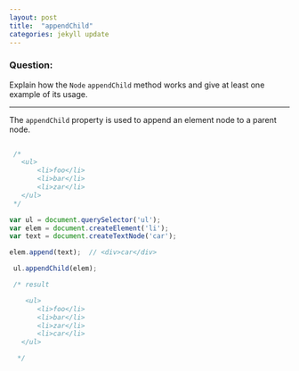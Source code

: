 ```yaml
---
layout: post
title:  "appendChild"
categories: jekyll update
---
```

### Question:
Explain how the `Node` `appendChild` method works and give at least one example of its usage.
<hr>


The `appendChild` property is used to append an element node to a parent node. 


```javascript
 
 /*
   <ul>
       <li>foo</li>
       <li>bar</li>
       <li>zar</li>
   </ul>
 */

var ul = document.querySelector('ul');
var elem = document.createElement('li');
var text = document.createTextNode('car');

elem.append(text);  // <div>car</div>

 ul.appendChild(elem); 

 /* result

    <ul>
       <li>foo</li>
       <li>bar</li>
       <li>zar</li>
       <li>car</li>
   </ul>

  */

```

